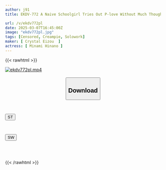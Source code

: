 ```yaml
---
author: j91
title: EKDV-772 A Naive Schoolgirl Tries Out P-love Without Much Thought... She Gets Hooked And Becomes A Naughty Girl Who Desires The Man's Huge Cock... Minami Hinano

url: /v/ekdv772pl
date: 2025-03-07T16:45:00Z
image: "ekdv772pl.jpg"
tags: [Censored, Creampie, Solowork]
maker: [ Crystal Eizou  ]
actress: [ Minami Hinano ]
---
```



{{< rawhtml >}}

<div class="video" data-videoid="kKDQ9KQagRtOoY3">
    <a href="javascript:;">
        <img src="/v/ekdv772pl/ekdv772pl.jpg" width="WIDTH" height="HEIGHT" alt="ekdv772pl.mp4" loading="lazy">
    </a>
</div>

<script type="text/javascript" src="https://j91.asia/asset/on-demand-st.js"></script>

<br>
  <link rel="stylesheet" href="https://j91.asia/asset/bs5.css">
  
  <center>
  <button class="btn btn-primary" type="button" data-bs-toggle="collapse" data-bs-target=".multi-collapse" aria-expanded="false" aria-controls="multiCollapseExample1 multiCollapseExample2"><h2>Download</h2></button></center>
</p>
<div class="row">
  <div class="col">
    <div class="collapse multi-collapse" id="multiCollapseExample1">
      <div class="card card-body">
	      	      <br>
<div class="buttons">  
<p><a href="/v/ekdv772pl/st.html" target="_blank"><button class="btn-hover color-3"><i class="fa fa-download"></i> ST</button></a></p></div>
    </div>
  </div>
</div>
  <div class="col">
    <div class="collapse multi-collapse" id="multiCollapseExample2">
      <div class="card card-body">
	      <br>
<div class="buttons">
<p><a href="/v/ekdv772pl/sw.html" target="_blank"><button class="btn-hover color-2"><i class="fa fa-download"></i> SW</button></a></p></div>
<br><br>
      </div>
    </div>
  </div>
</div>

{{< /rawhtml >}}